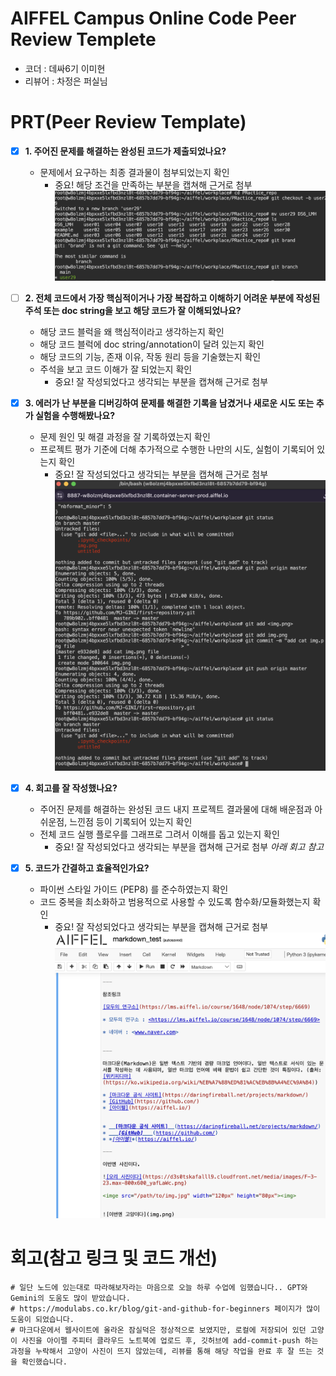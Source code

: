 # AIFFEL Campus Online Code Peer Review Templete
- 코더 : 데싸6기 이미현
- 리뷰어 : 차정은 퍼실님


# PRT(Peer Review Template)
- [X]  **1. 주어진 문제를 해결하는 완성된 코드가 제출되었나요?**
    - 문제에서 요구하는 최종 결과물이 첨부되었는지 확인
        - 중요! 해당 조건을 만족하는 부분을 캡쳐해 근거로 첨부
          ![캡쳐](CLI_1.png)
          
- [ ]  **2. 전체 코드에서 가장 핵심적이거나 가장 복잡하고 이해하기 어려운 부분에 작성된 
주석 또는 doc string을 보고 해당 코드가 잘 이해되었나요?**
    - 해당 코드 블럭을 왜 핵심적이라고 생각하는지 확인
    - 해당 코드 블럭에 doc string/annotation이 달려 있는지 확인
    - 해당 코드의 기능, 존재 이유, 작동 원리 등을 기술했는지 확인
    - 주석을 보고 코드 이해가 잘 되었는지 확인
        - 중요! 잘 작성되었다고 생각되는 부분을 캡쳐해 근거로 첨부
        
- [X]  **3. 에러가 난 부분을 디버깅하여 문제를 해결한 기록을 남겼거나
새로운 시도 또는 추가 실험을 수행해봤나요?**
    - 문제 원인 및 해결 과정을 잘 기록하였는지 확인
    - 프로젝트 평가 기준에 더해 추가적으로 수행한 나만의 시도, 
    실험이 기록되어 있는지 확인
        - 중요! 잘 작성되었다고 생각되는 부분을 캡쳐해 근거로 첨부
          ![캡쳐](CLI_2.png)
                
- [X]  **4. 회고를 잘 작성했나요?**
    - 주어진 문제를 해결하는 완성된 코드 내지 프로젝트 결과물에 대해
    배운점과 아쉬운점, 느낀점 등이 기록되어 있는지 확인
    - 전체 코드 실행 플로우를 그래프로 그려서 이해를 돕고 있는지 확인
        - 중요! 잘 작성되었다고 생각되는 부분을 캡쳐해 근거로 첨부
        _아래 회고 참고_
        
- [X]  **5. 코드가 간결하고 효율적인가요?**
    - 파이썬 스타일 가이드 (PEP8) 를 준수하였는지 확인
    - 코드 중복을 최소화하고 범용적으로 사용할 수 있도록 함수화/모듈화했는지 확인
        - 중요! 잘 작성되었다고 생각되는 부분을 캡쳐해 근거로 첨부
          ![캡쳐](CLI_3.png)

# 회고(참고 링크 및 코드 개선)
```
# 일단 노드에 있는대로 따라해보자라는 마음으로 오늘 하루 수업에 임했습니다.. GPT와 Gemini의 도움도 많이 받았습니다.
# https://modulabs.co.kr/blog/git-and-github-for-beginners 페이지가 많이 도움이 되었습니다.
# 마크다운에서 웹사이트에 올라온 잠실덕은 정상적으로 보였지만, 로컬에 저장되어 있던 고양이 사진을 아이펠 주피터 클라우드 노트북에 업로드 후, 깃허브에 add-commit-push 하는 과정을 누락해서 고양이 사진이 뜨지 않았는데, 리뷰를 통해 해당 작업을 완료 후 잘 뜨는 것을 확인했습니다.
```
